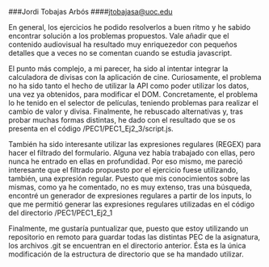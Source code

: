 ###Jordi Tobajas Arbós
####jtobajasa@uoc.edu

En general, los ejercicios he podido resolverlos a buen ritmo y he sabido encontrar solución a los problemas propuestos. Vale añadir que el contenido audiovisual ha resultado muy enriquezedor con pequeños detalles que a veces no se comentan cuando se estudia javascript. 

El punto más complejo, a mi parecer, ha sido al intentar integrar la calculadora de divisas con la aplicación de cine. Curiosamente, el problema no ha sido tanto el hecho de utilizar la API como poder utilizar los datos, una vez ya obtenidos, para modificar el DOM. Concretamente, el problema lo he tenido en el selector de películas, teniendo problemas para realizar el cambio de valor y divisa. Finalmente, he rebuscado alternativas y, tras probar muchas formas distintas, he dado con el resultado que se os presenta en el código /PEC1/PEC1_Ej2_3/script.js.

También ha sido interesante utilizar las expresiones regulares (REGEX) para hacer el filtrado del formulario. Alguna vez había trabajado con ellas, pero nunca he entrado en ellas en profundidad. Por eso mismo, me pareció interesante que el filtrado propuesto por el ejercicio fuese utilizando, también, una expresión regular. Puesto que mis conocimientos sobre las mismas, como ya he comentado, no es muy extenso, tras una búsqueda, encontré un generador de expresiones regulares a partir de los inputs, lo que me permitió generar las expresiones regulares utilizadas en el código del directorio /PEC1/PEC1_Ej2_1

Finalmente, me gustaría puntualizar que, puesto que estoy utilizando un repositorio en remoto para guardar todas las distintas PEC de la asignatura, los archivos .git se encuentran en el directorio anterior. Ésta es la única modificación de la estructura de directorio que se ha mandado utilizar.
